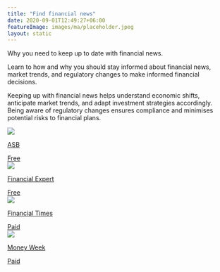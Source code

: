 ```yaml
---
title: "Find financial news"
date: 2020-09-01T12:49:27+06:00
featureImage: images/ma/placeholder.jpeg
layout: static
---
```


Why you need to keep up to date with financial news.

Learn to how and why you should stay informed about financial news, market trends, and regulatory changes to make informed financial decisions.

Keeping up with financial news helps understand economic shifts, anticipate market trends, and adapt investment strategies accordingly. Being aware of regulatory changes ensures compliance and minimises potential risks to financial plans.

<a class="ma-link" href="https://asb.org.uk/finance/03/2019/why-keeping-on-top-of-financial-news-is-essential-for-investors/1760/"><div class="ma-card ma-card-Wealth"><div class="ma-icon"><img src ="/images/Icon-check - wealth - opacity.svg"/></div><div class="ma-name"><p>ASB</p></div><div class="ma-paid-text"><span>Free</span></div></div></a><a class="ma-link" href="https://www.financial-expert.co.uk/best-financial-news-sources/"><div class="ma-card ma-card-Wealth"><div class="ma-icon"><img src ="/images/Icon-check - wealth - opacity.svg"/></div><div class="ma-name"><p>Financial Expert</p></div><div class="ma-paid-text"><span>Free</span></div></div></a><a class="ma-link" href="https://www.ft.com/markets"><div class="ma-card ma-card-Wealth"><div class="ma-icon"><img src ="/images/Icon-pound - wealth - opacity.svg"/></div><div class="ma-name"><p>Financial Times</p></div><div class="ma-paid-text"><span>Paid</span></div></div></a><a class="ma-link" href="https://moneyweek.com/"><div class="ma-card ma-card-Wealth"><div class="ma-icon"><img src ="/images/Icon-pound - wealth - opacity.svg"/></div><div class="ma-name"><p>Money Week</p></div><div class="ma-paid-text"><span>Paid</span></div></div></a>  

<br/><br/>






